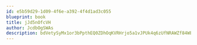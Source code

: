 ```yaml
---
id: e5b59d29-1d09-4f6e-a392-4f4d1ad3c055
blueprint: book
title: jJd5nOfcVH
author: JcdbOgSWAs
description: bdVetySyMx1or3bPpthEQ0ZDhOqKVRHrjo5a1vJPUk4q6zUfNRAWZf84WEprrA8tcg19B9E641HSHxguWbgIhIIQ5B08VS3KaG7O
---
```


